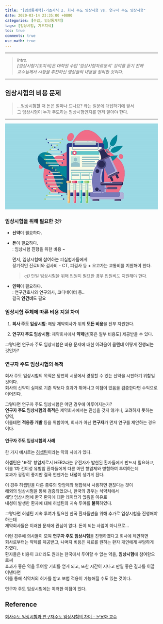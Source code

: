 ```yaml
---
title: "[임상통계학]-기초지식 2. 회사 주도 임상시험 vs. 연구자 주도 임상시험"
date: 2020-03-14 23:35:00 +0800
categories: [수업, 임상통계학]
tags: [임상시험, 기초지식]
toc: true
comments: true
use_math: true  	
---
```


***

>*Intro.*  
>*[임상시험기초지식]은 대학원 수업 '임상시험자료분석' 강의를 듣기 전에*  
>*교수님께서 시청을 추천하신 영상들의 내용을 정리한 것이다.*

***

## **임상시험의 비용 문제**

> ...임상시험할 때 돈은 얼마나 드나요? 라는 질문에 대답하기에 앞서  
> 그 임상시험이 누가 주도하는 임상시험인지를 먼저 알아야 한다.

***

![임상시험](\assets\img\임상시험\1.jpg)

### **임상시험을 위해 필요한 것?**

- **신약**이 필요하다. 

- **돈**이 필요하다.   
  : 임상시험 진행을 위한 비용 ~  

  먼저, 임상시험에 참여하는 피실험자들에게  
  정기적인 진료비와 검사비 - CT, 피검사 등 + 오고가는 교통비를 지원해야 한다.

  > *cf)* 만일 임상시험을 위해 입원이 필요한 경우 입원비도 지원해야 한다.

- **인력**이 필요하다.   
  : 연구간호사와 연구의사, 코디네이터 등..  
  결국 **인건비**도 필요

### **임상시험 주체에 따른 비용 지원 차이**

1. **회사 주도 임상시험**: 해당 제약회사가 위의 **모든 비용**을 전부 지원한다.

2. **연구자 주도 임상시험**: 제약회사에서 **약제**만[혹은 일부 비용도] 제공받을 수 있다. 

그렇다면 연구자 주도 임상시험은 비용 문제에 대한 어려움이 클텐데 어떻게 진행되는 것인가?

### **연구자 주도 임상시험의 목적**

회사 주도 임상시험의 목적은 당연히 시장에서 경쟁할 수 있는 신약을 시판하기 위함일 것이다.  
회사의 신약이 실제로 기존 약보다 효과가 뛰어나고 이점이 있음을 검증한다면 수익으로 이어진다.

그렇다면 연구자 주도 임상시험은 어떤 경우에 이루어지는가?  
**연구자 주도 임상시험의 목적**은 제약회사에서는 관심을 갖지 않거나, 고려하지 못하는 영역,  
이를테면 **적응증 개발** 등을 위함이며, 회사가 아닌 **연구자**가 먼저 연구를 제안하는 경우이다.  

#### 연구자 주도 임상시험의 사례

한 가지 예시로는 [허셉틴](http://cancer.snuh.org/info/medi/view.do?seq_no=46)이라는 약의 사례가 있다. 

허셉틴은 '표적' 항암제로서 HER2라는 유전자가 발현된 환자들에게 반드시 필요하고,  
이를 1차 전이성 유방암 환자들에게 다른 어떤 항암제와 병합하여 투여하는데   
효과가 굉장히 좋지만 결국 언젠가는 **내성**이 생기게 된다.

이 경우 허셉틴을 다른 종류의 항암제와 병합해서 사용하면 괜찮다는 것이  
해외의 임상시험을 통해 검증되었으나, 한국의 경우는 식약처에서   
해당 임상시험에 한국 환자에 대한 데이터가 없음을 이유로   
내성이 발생한 환자에 대해 허셉틴의 지속 투여를 **불허**하였다.

그렇다면 허셉틴 지속 투여가 필요한 한국 환자들만을 위해 추가로 임상시험을 진행해야 하는데   
제약회사들은 이러한 문제에 관심이 없다. 돈이 되는 사업이 아니므로...

이런 경우에 의사들이 모여 **연구자 주도 임상시험**을 진행하겠다고 회사에 제안하면   
회사로부터는 약제를 제공받고, 나머지 비용은 치료를 원하는 환자 개인에게 부담하게 하였다.   
환자들은 비용이 크더라도 원래는 한국에서 투여할 수 없는 약을, **임상시험**에 참여함으로써  
효과가 좋은 약을 투여할 기회를 얻게 되고, 또한 시간이 지나고 만일 좋은 결과를 이끌어낸다면  
이를 통해 식약처의 허가를 받고 보험 적용이 가능해질 수도 있는 것이다.

연구자 주도 임상시험에는 이러한 이점이 있다. 

## **Reference**

[회사주도 임상시험과 연구자주도 임상시험의 차이 - 문용화 교수](https://www.youtube.com/watch?v=zGqVGaFIAFE&feature=youtu.be)  



